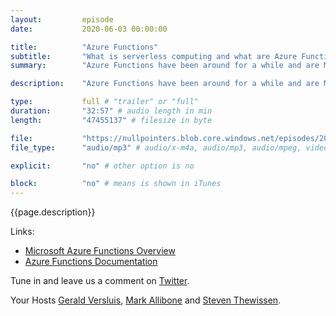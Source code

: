 ```yaml
---
layout:         episode
date: 			2020-06-03 00:00:00

title: 			"Azure Functions"
subtitle: 		"What is serverless computing and what are Azure Functions?"
summary: 		"Azure Functions have been around for a while and are Microsofts implementation of serverless computing. In this episode, we learn what Azure Functions are all about. Also, we will will share with you our warstories from our own experience."

description: 	"Azure Functions have been around for a while and are Microsofts implementation of serverless computing. In this episode, we learn what Azure Functions are all about. Also, we will will share with you our warstories from our own experience."

type:			full # "trailer" or "full"
duration: 		"32:57" # audio length in min
length: 		"47455137" # filesize in byte

file: 			"https://nullpointers.blob.core.windows.net/episodes/20200603_AzureFunctions.mp3"
file_type: 		"audio/mp3" # audio/x-m4a, audio/mp3, audio/mpeg, video/quicktime, video/mp4, video/x-m4v, application/pdf, and document/x-epub

explicit: 		"no" # other option is no

block: 			"no" # means is shown in iTunes
---
```


{{page.description}}

Links:
* [Microsoft Azure Functions Overview](https://azure.microsoft.com/services/functions/)
* [Azure Functions Documentation](https://docs.microsoft.com/azure/azure-functions/)

Tune in and leave us a comment on [Twitter](https://twitter.com/nullpointersio).

Your Hosts [Gerald Versluis](https://twitter.com/jfversluis), [Mark Allibone](https://twitter.com/mallibone) and [Steven Thewissen](https://twitter.com/devnl).
